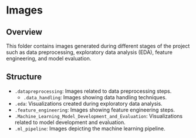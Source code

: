 # Images

## Overview
This folder contains images generated during different stages of the project such as data preprocessing, exploratory data analysis (EDA), feature engineering, and model evaluation.

## Structure
- `.datapreprocessing`: Images related to data preprocessing steps.
  - `.data_handling`: Images showing data handling techniques.
- `.eda`: Visualizations created during exploratory data analysis.
- `.feature_engineering`: Images showing feature engineering steps.
- `.Machine_Learning_Model_Development_and_Evaluation`: Visualizations related to model development and evaluation.
- `.ml_pipeline`: Images depicting the machine learning pipeline.


